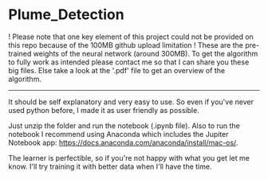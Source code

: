 # Plume_Detection

! Please note that one key element of this project could not be provided on this repo because of the 100MB github upload limitation ! These are the pre-trained weights of the neural network (around 300MB). To get the algorithm to fully work as intended please contact me so that I can share you these big files. Else take a look at the '.pdf' file to get an overview of the algorithm.

----------------------------------------------------

It should be self explanatory and very easy to use.
So even if you've never used python before, I made it as user friendly as possible.

Just unzip the folder and run the notebook (.ipynb file).
Also to run the notebook I recommend using Anaconda which includes the Jupiter Notebook app: https://docs.anaconda.com/anaconda/install/mac-os/.



The learner is perfectible, so if you're not happy with what you get let me know. 
I'll try training it with better data when I'll have the time.

